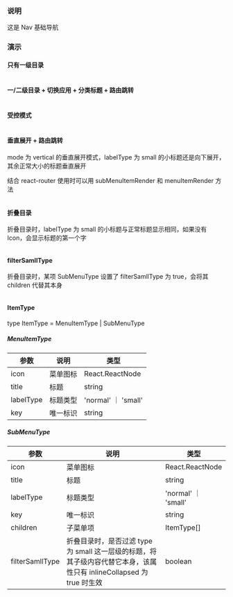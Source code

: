 ### 说明

这是 Nav 基础导航

### 演示

#### 只有一级目录

```js {"codepath": "one-level.jsx"}
```

#### 一/二级目录 + 切换应用 + 分类标题 + 路由跳转

```js {"codepath": "all-comp.jsx"}
```

#### 受控模式

```js {"codepath": "default-open-keys.jsx"}
```

#### 垂直展开 + 路由跳转

mode 为 vertical 的垂直展开模式，labelType 为 small 的小标题还是向下展开，其余正常大小的标题垂直展开

结合 react-router 使用时可以用 subMenuItemRender 和 menuItemRender 方法

```js {"codepath": "vertical.jsx"}
```

#### 折叠目录

折叠目录时，labelType 为 small 的小标题与正常标题显示相同，如果没有 Icon，会显示标题的第一个字

```js {"codepath": "collapsed.jsx"}
```

#### filterSamllType

折叠目录时，某项 SubMenuType 设置了 filterSamllType 为 true，会将其 children 代替其本身

```js {"codepath": "filter-small-type.jsx"}
```

#### ItemType

type ItemType = MenuItemType | SubMenuType

##### MenuItemType

| 参数      | 说明     | 类型                |
| --------- | -------- | ------------------- |
| icon      | 菜单图标 | React.ReactNode     |
| title     | 标题     | string              |
| labelType | 标题类型 | 'normal' ｜ 'small' |
| key       | 唯一标识 | string              |

##### SubMenuType

| 参数            | 说明                                                                                                                 | 类型                |
| --------------- | -------------------------------------------------------------------------------------------------------------------- | ------------------- |
| icon            | 菜单图标                                                                                                             | React.ReactNode     |
| title           | 标题                                                                                                                 | string              |
| labelType       | 标题类型                                                                                                             | 'normal' ｜ 'small' |
| key             | 唯一标识                                                                                                             | string              |
| children        | 子菜单项                                                                                                             | ItemType[]          |
| filterSamllType | 折叠目录时，是否过滤 type 为 small 这一层级的标题，将其子级内容代替它本身，该属性只有 inlineCollapsed 为 true 时生效 | boolean             |
